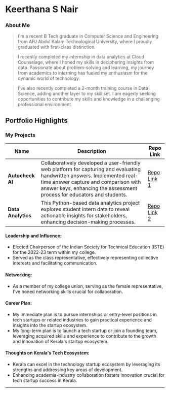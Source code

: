 # Keerthana S Nair 

### About Me

> I'm a recent B Tech graduate in Computer Science and Engineering from APJ Abdul Kalam Technological University, where I proudly graduated with first-class distinction. 

> I recently completed my internship in data analytics at Cloud Counselage, where I honed my skills in deciphering insights from data. Passionate about problem-solving and learning, my journey from academics to interning has fueled my enthusiasm for the dynamic world of technology.

> I've also recently completed a 2-month training course in Data Science, adding another layer to my skill set. I am eagerly seeking opportunities to contribute my skills and knowledge in a challenging professional environment. 


## Portfolio Highlights

### My Projects

| Name                | Description                                                               | Repo Link                                                      |
|---------------------|---------------------------------------------------------------------------|----------------------------------------------------------------|
| **Autocheck AI**    | Collaboratively developed a user-friendly web platform for capturing and evaluating handwritten answers. Implemented real-time answer capture and comparison with answer keys, enhancing the assessment process for educators and students.  |[Repo Link 1](https://github.com/leyanarath/Autocheck_AI) |
| **Data Analytics**  | This Python-based data analytics project explores student intern data to reveal actionable insights for stakeholders, enhancing decision-making processes. |[Repo Link 2](https://github.com/Keerthana-S-Nair/Data_Analytics) |

#### Leadership and Influence:

- Elected Chairperson of the Indian Society for Technical Education (ISTE) for the 2022-23 term within my college.
- Served as the class representative, effectively representing collective interests and facilitating communication.

#### Networking:

- As a member of my college union, serving as the female representative, I've honed networking skills crucial for collaboration.

#### Career Plan:

- My immediate plan is to pursue internships or entry-level positions in tech startups or related industries to gain practical experience and insights into the startup ecosystem.
- My long-term plan is to launch a tech startup or join a founding team, leveraging acquired skills and experience to contribute to the growth and innovation of Kerala's startup ecosystem.

#### Thoughts on Kerala's Tech Ecosystem:

- Kerala can excel in the technology startup ecosystem by leveraging its strengths and addressing key areas of development.
- Enhancing academia-industry collaboration fosters innovation crucial for tech startup success in Kerala.


---
